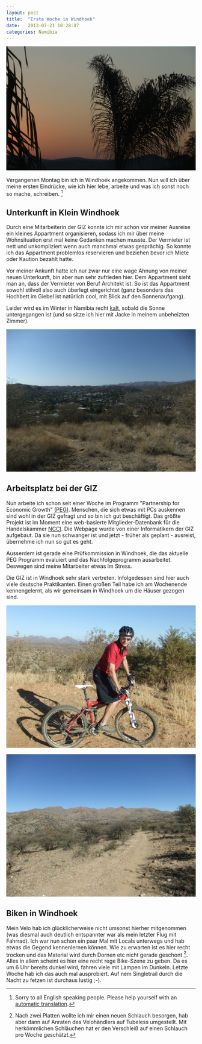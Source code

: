 ```yaml
---
layout: post
title:  "Erste Woche in Windhoek"
date:   2013-07-21 10:28:47
categories: Namibia
---
```


![Sonnenaufgang vom Bett](pics/first_week/DSCF5303.JPG)

Vergangenen Montag bin ich in Windhoek angekommen. Nun will ich über meine ersten Eindrücke, wie ich hier lebe, arbeite und was ich sonst noch so mache, schreiben. [^1]

## Unterkunft in Klein Windhoek

Durch eine Mitarbeiterin der GIZ konnte ich mir schon vor meiner Ausreise ein kleines Appartment organisieren, sodass ich mir über meine Wohnsituation erst mal keine Gedanken machen musste. 
Der Vermieter ist nett und unkompliziert wenn auch manchmal etwas gesprächig. So konnte ich das Appartment problemlos reservieren und beziehen bevor ich Miete oder Kaution bezahlt hatte.

Vor meiner Ankunft hatte ich nur zwar nur eine wage Ahnung von meiner neuen Unterkunft, bin aber nun sehr zufrieden hier. Dem Appartment sieht man an, dass der Vermieter von Beruf Architekt ist. So ist das Appartment sowohl stilvoll also auch überlegt eingerichtet (ganz besonders das Hochbett im Giebel ist natürlich cool, mit Blick auf den Sonnenaufgang). 

Leider wird es im Winter in Namibia recht [kalt](http://www.wetter.net/cgi-bin/wetter-net3/wetter-stadt-graph.pl?IDM=0&ID=9476&ALIAS=Windhoek&ID2=0&REGIO=0), sobald die Sonne untergegangen ist (und so sitze ich hier mit Jacke in meinem unbeheizten Zimmer).

![Klein-Windhoek](pics/first_week/DSCF5334.JPG)

## Arbeitsplatz bei der GIZ

Nun arbeite ich schon seit einer Woche im Programm "Partnership for Economic Growth" [(PEG)](http://www.giz.de/themen/en/16992.htm). Menschen, die sich etwas mit PCs auskennen sind wohl in der GIZ gefragt und so bin ich gut beschäftigt. Das größte Projekt ist im Moment eine web-basierte Mitglieder-Datenbank für die Handelskammer [NCCI](http://www.ncci.org.na/). Die Webpage wurde von einer Informatikern der GIZ aufgebaut. Da sie nun schwanger ist und jetzt - früher als geplant - ausreist, übernehme ich nun so gut es geht.

Ausserdem ist gerade eine Prüfkommission in Windhoek, die das aktuelle PEG Programm evaluiert und das Nachfolgeprogramm ausarbeitet. Deswegen sind meine Mitarbeiter etwas im Stress.

Die GIZ ist in Windhoek sehr stark vertreten. Infolgedessen sind hier auch viele deutsche Praktikanten. Einen großen Teil habe ich am Wochenende kennengelernt, als wir gemeinsam in Windhoek um die Häuser gezogen sind. 

![Biken auf Schotterpiste](pics/first_week/DSCF5382.JPG)

![Berge und Singletrail um Windhoek](pics/first_week/DSCF5393.JPG)

## Biken in Windhoek

Mein Velo hab ich glücklicherweise nicht umsonst hierher mitgenommen (was diesmal auch deutlich entspannter war als mein letzter Flug mit Fahrrad). Ich war nun schon ein paar Mal mit Locals unterwegs und hab etwas die Gegend kennenlernen können. Wie zu erwarten ist es hier recht trocken und das Material wird durch Dornen etc nicht gerade geschont [^2].
Alles in allem scheint es hier eine recht rege Bike-Szene zu geben. Da es um 6 Uhr bereits dunkel wird, fahren viele mit Lampen im Dunkeln. Letzte Woche hab ich das auch mal ausprobiert. Auf nem Singletrail durch die Nacht zu fetzen ist durchaus lustig ;-).

[^1]: Sorry to all English speaking people. Please help yourself with an [automatic translation](http://translate.google.com).
[^2]: Nach zwei Platten wollte ich mir einen neuen Schlauch besorgen, hab aber dann auf Anraten des Velohändlers auf Tubeless umgestellt. Mit herkömmlichen Schläuchen hat er den Verschleiß auf einen Schlauch pro Woche geschätzt.
</div>

